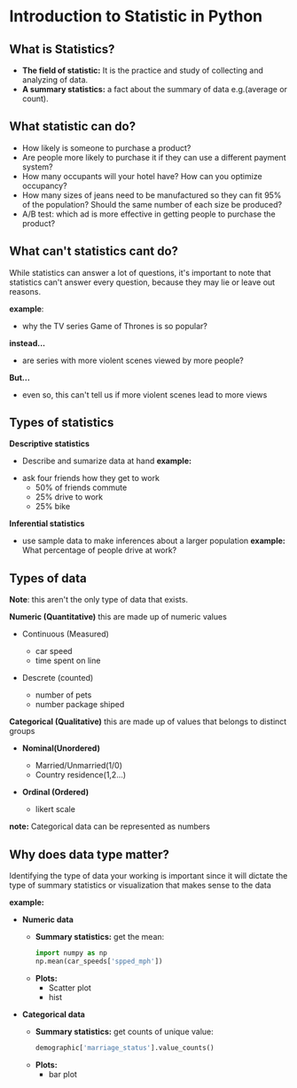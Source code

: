 # Introduction to Statistic in Python

## What is Statistics?
- **The field of statistic:** It is the practice and study of collecting and analyzing of data.
- **A summary statistics:** a fact about the summary of data e.g.(average or count).


## What statistic can do?
- How likely is someone to purchase a product?
- Are people more likely to purchase it if they can use a different payment system? 
- How many occupants will your hotel have? How can you optimize occupancy?
- How many sizes of jeans need to be manufactured so they can fit 95% of the population? Should the same number of each size be produced?
- A/B test: which ad is more effective in getting people to purchase the product?

## What can't statistics cant do?
While statistics can answer a lot of questions, it's important to note that statistics can't answer every question, because they may lie or leave out reasons.

**example**:
- why the TV series Game of Thrones is so popular?

**instead...**
- are series with more violent scenes viewed by more people?

**But...**
- even so, this can't tell us if more violent scenes lead to more views

## Types of statistics

**Descriptive statistics**
  - Describe and sumarize data at hand
  **example:**
  * ask four friends how they get to work
    - 50% of friends commute
    - 25% drive to work
    - 25% bike
  
**Inferential statistics**
  - use sample data to make inferences about a larger population
  **example:**
  What percentage of people drive at work?


## Types of data
**Note**: this aren't the only type of data that exists.

**Numeric (Quantitative)**
this are made up of numeric values
  - Continuous (Measured)
    - car speed
    - time spent on line

  - Descrete (counted)
    - number of pets
    - number package shiped

**Categorical (Qualitative)**
this are made up of values that belongs to distinct groups
  - **Nominal(Unordered)**
    - Married/Unmarried(1/0)
    - Country residence(1,2...)

  - **Ordinal (Ordered)**
    - likert scale 

**note:** Categorical data can be represented as numbers

## Why does data type matter?
Identifying the type of data your working is important since it will dictate the type of summary statistics or visualization that makes sense to the data

**example:**
- **Numeric data**
  - **Summary statistics:**
      get the mean:
      ```python
      import numpy as np
      np.mean(car_speeds['spped_mph'])
      ```
  - **Plots:**
    - Scatter plot
    - hist

- **Categorical data**
  - **Summary statistics:**
      get counts of unique value:
      ```python
      demographic['marriage_status'].value_counts()
      ```
  - **Plots:**
    - bar plot
